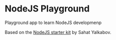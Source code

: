 # NodeJS Playground

Playground app to learn NodeJS developmenp

Based on the [NodeJS starter kit](https://github.com/sahat/hackathon-starter) by Sahat Yalkabov.